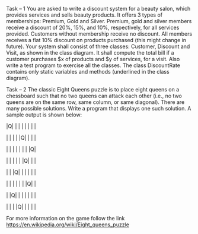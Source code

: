 Task – 1
You are asked to write a discount system for a beauty salon, which provides services and sells beauty products. It offers 3 types of memberships: Premium, Gold and Silver. Premium, gold and silver members receive a discount of 20%, 15%, and 10%, respectively, for all services provided. Customers without membership receive no discount. All members receives a flat 10% discount on products purchased (this might change in future). Your system shall consist of three classes: Customer, Discount and Visit, as shown in the class diagram. It shall compute the total bill if a customer purchases $x of products and $y of services, for a visit. Also write a test program to exercise all the classes.
The class DiscountRate contains only static variables and methods (underlined in the class diagram).


Task – 2
The classic Eight Queens puzzle is to place eight queens on a chessboard such that no two queens can attack each other (i.e., no two queens are on the same row, same column, or same diagonal). There are many possible solutions. Write a program that displays one such solution. A sample output is shown below:

|Q| | | | | | | |

| | | | |Q| | | |

| | | | | | | |Q|

| | | | | |Q| | |

| | |Q| | | | | |

| | | | | | |Q| |

| |Q| | | | | | |

| | | |Q| | | | |


For more information on the game follow the link
https://en.wikipedia.org/wiki/Eight_queens_puzzle
